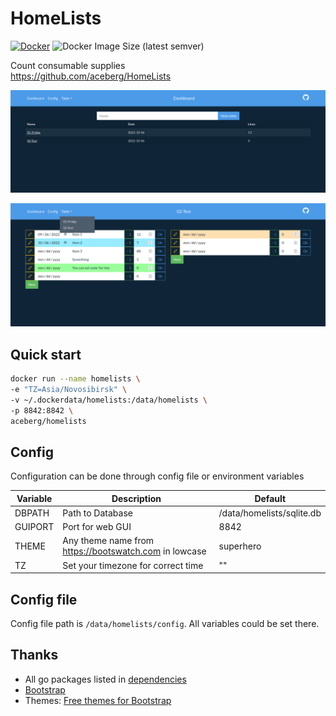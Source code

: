 # HomeLists

[![Docker](https://github.com/aceberg/HomeLists/actions/workflows/main-docker-all.yml/badge.svg)](https://github.com/aceberg/HomeLists/actions/workflows/main-docker-all.yml)
![Docker Image Size (latest semver)](https://img.shields.io/docker/image-size/aceberg/homelists)

Count consumable supplies    
https://github.com/aceberg/HomeLists


![Screenshot1](https://raw.githubusercontent.com/aceberg/HomeLists/main/assets/Screenshot%202022-10-06%20at%2015-13-20%20Home%20Lists%20-%20Dashboard.png)

![Screenshot2](https://raw.githubusercontent.com/aceberg/HomeLists/main/assets/Screenshot%202022-10-06%20at%2015-16-48%20Home%20Lists%20-%2002-Test.png)

## Quick start

```sh
docker run --name homelists \
-e "TZ=Asia/Novosibirsk" \
-v ~/.dockerdata/homelists:/data/homelists \
-p 8842:8842 \
aceberg/homelists
```

## Config


Configuration can be done through config file or environment variables

| Variable  | Description | Default |
| --------  | ----------- | ------- |
| DBPATH    | Path to Database | /data/homelists/sqlite.db |
| GUIPORT   | Port for web GUI | 8842 |
| THEME | Any theme name from https://bootswatch.com in lowcase | superhero |
| TZ | Set your timezone for correct time | "" |

## Config file

Config file path is `/data/homelists/config`. All variables could be set there.

## Thanks
- All go packages listed in [dependencies](https://github.com/aceberg/go-homelists/network/dependencies)
- [Bootstrap](https://getbootstrap.com/)
- Themes: [Free themes for Bootstrap](https://bootswatch.com)